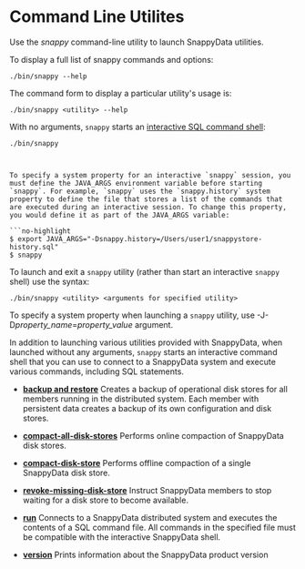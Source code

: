 # Command Line Utilites

Use the *snappy* command-line utility to launch SnappyData utilities.

To display a full list of snappy commands and options:

```no-highlight
./bin/snappy --help
```

The command form to display a particular utility's usage is:

```no-highlight
./bin/snappy <utility> --help
```

With no arguments, `snappy` starts an [interactive SQL command shell](../../reference/interactive_commands/store_command_reference.md):

```no-highlight
./bin/snappy



To specify a system property for an interactive `snappy` session, you must define the JAVA_ARGS environment variable before starting `snappy`. For example, `snappy` uses the `snappy.history` system property to define the file that stores a list of the commands that are executed during an interactive session. To change this property, you would define it as part of the JAVA_ARGS variable:

```no-highlight
$ export JAVA_ARGS="-Dsnappy.history=/Users/user1/snappystore-history.sql"
$ snappy
```

To launch and exit a `snappy` utility (rather than start an interactive `snappy` shell) use the syntax:

```no-highlight
./bin/snappy <utility> <arguments for specified utility>
```

To specify a system property when launching a `snappy` utility, use -J-D*property_name*=*property_value* argument.

In addition to launching various utilities provided with SnappyData, when launched without any arguments, `snappy` starts an interactive command shell that you can use to connect to a SnappyData system and execute various commands, including SQL statements.

-   **[backup and restore](../../reference/command_line_utilities/store-backup.md)**
    Creates a backup of operational disk stores for all members running in the distributed system. Each member with persistent data creates a backup of its own configuration and disk stores.

-   **[compact-all-disk-stores](store-compact-all-disk-stores.md)** Performs online compaction of SnappyData disk stores.

-   **[compact-disk-store](store-compact-disk-store.md)** Performs offline compaction of a single SnappyData disk store.
<!--**[list-missing-disk-stores](../../reference/command_line_utilities/store-list-missing-disk-stores.md)**
    Lists all disk stores with the most recent data for which other members are waiting.-->

-   **[revoke-missing-disk-store](../../reference/command_line_utilities/store-revoke-missing-disk-stores.md)**
    Instruct SnappyData members to stop waiting for a disk store to become available.

-   **[run](../../reference/command_line_utilities/store-run.md)**
    Connects to a SnappyData distributed system and executes the contents of a SQL command file. All commands in the specified file must be compatible with the interactive SnappyData shell.

-   **[version](../../reference/command_line_utilities/store-version.md)**
    Prints information about the SnappyData product version

